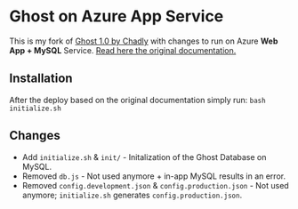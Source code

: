 # Ghost on Azure App Service

This is my fork of [Ghost 1.0 by Chadly](https://github.com/chadly/ghost) with changes to run on Azure **Web App + MySQL** Service. [Read here the original documentation.](https://www.chadly.net/ghost-on-azure/)

## Installation

After the deploy based on the original documentation simply run: `bash initialize.sh`

## Changes

* Add `initialize.sh` & `init/` - Initalization of the Ghost Database on MySQL.
* Removed `db.js` - Not used anymore + in-app MySQL results in an error.
* Removed `config.development.json` & `config.production.json` - Not used anymore; `initialize.sh` generates `config.production.json`.